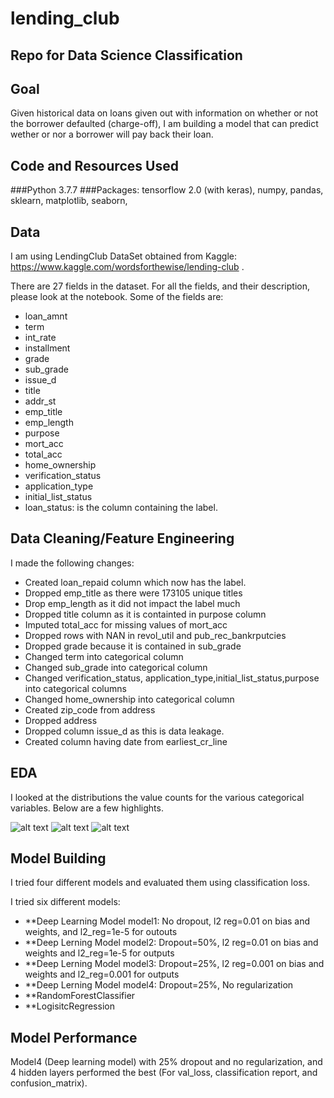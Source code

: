 # lending_club
## Repo for Data Science Classification

## Goal
Given historical data on loans given out with information on whether
or not the borrower defaulted (charge-off), I am building a model that
can predict wether or nor a borrower will pay back their loan.

## Code and Resources Used
###Python
3.7.7
###Packages:
tensorflow 2.0 (with keras), numpy, pandas, sklearn, matplotlib, seaborn, 


## Data
I am using LendingClub DataSet obtained from Kaggle:
https://www.kaggle.com/wordsforthewise/lending-club
.

There are 27 fields in the dataset. For all the fields,
and their description, please look at the notebook.
Some of the fields are:
* loan_amnt
* term
* int_rate
* installment
* grade
* sub_grade
* issue_d
* title
* addr_st
* emp_title
* emp_length
* purpose
* mort_acc
* total_acc
* home_ownership
* verification_status
* application_type
* initial_list_status
* loan_status: is the column containing the label.

## Data Cleaning/Feature Engineering
I made the following changes:

* Created loan_repaid column which now has the label.
* Dropped emp_title as there were 173105 unique titles
* Drop emp_length as it did not impact the label much
* Dropped title column as it is containted in purpose column
* Imputed total_acc for missing values of mort_acc
* Dropped rows with NAN in revol_util and pub_rec_bankrputcies
* Dropped grade because it is contained in sub_grade
* Changed term into categorical column
* Changed sub_grade into categorical column
* Changed verification_status,
application_type,initial_list_status,purpose into categorical columns
* Changed home_ownership into categorical column
* Created zip_code from address
* Dropped address
* Dropped column issue_d as this is data leakage. 
* Created column having date from earliest_cr_line

## EDA
I looked at the distributions the value counts for the various
categorical variables. Below are a few highlights.

![alt text](https://github.com/sanrioyt/lending_club/blob/master/correlation.png "Correlation")
![alt text](https://github.com/sanrioyt/lending_club/blob/master/sub_grade.png "Correlation")
![alt text](https://github.com/sanrioyt/lending_club/blob/master/sub_grade2.png "Correlation")

## Model Building

I tried four different models and evaluated them using classification loss.

I tried six different models:
* **Deep Learning Model model1: No dropout, l2 reg=0.01 on bias and weights, and 
l2_reg=1e-5 for outouts
* **Deep Lerning Model model2: Dropout=50%, l2 reg=0.01 on bias and weights and 
l2_reg=1e-5 for outputs
* **Deep Lerning Model model3: Dropout=25%, l2 reg=0.001 on bias and weights and 
l2_reg=0.001 for outputs
* **Deep Lerning Model model4: Dropout=25%, No regularization
* **RandomForestClassifier
* **LogisitcRegression

## Model Performance

Model4 (Deep learning model) with 25% dropout and no regularization, and 4 
hidden layers performed the best (For val_loss, classification report, and confusion_matrix).

